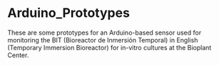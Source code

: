 # Arduino_Prototypes
These are some prototypes for an Arduino-based sensor used for monitoring the BIT (Bioreactor de Inmersión Temporal) in English (Temporary Immersion Bioreactor) for in-vitro cultures at the Bioplant Center.
